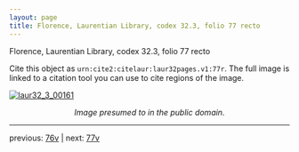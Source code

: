 ```yaml
---
layout: page
title: Florence, Laurentian Library, codex 32.3, folio 77 recto
---
```


Florence, Laurentian Library, codex 32.3, folio 77 recto

Cite this object as `urn:cite2:citelaur:laur32pages.v1:77r`.  The full image is linked to a citation tool you can use to cite regions of the image.

[![laur32_3_00161](http://www.homermultitext.org/iipsrv?IIIF=/project/homer/pyramidal/deepzoom/citelaur/laur32imgs/v1/laur32_3_00161.tif/full/800,/0/default.jpg)](http://www.homermultitext.org/ict2/?urn=urn:cite2:citelaur:laur32imgs.v1:laur32_3_00161) 

<p style="text-align: center; font-style: italic;">Image presumed to in the public domain.</p>

---

previous: [76v](../76v/) | next: [77v](../77v/)